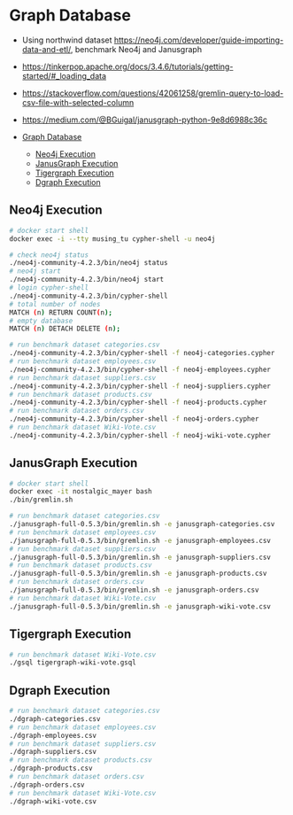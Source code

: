 # Graph Database

- Using northwind dataset <https://neo4j.com/developer/guide-importing-data-and-etl/>, benchmark Neo4j and Janusgraph
- <https://tinkerpop.apache.org/docs/3.4.6/tutorials/getting-started/#_loading_data>
- <https://stackoverflow.com/questions/42061258/gremlin-query-to-load-csv-file-with-selected-column>
- <https://medium.com/@BGuigal/janusgraph-python-9e8d6988c36c>

- [Graph Database](#graph-database)
  - [Neo4j Execution](#neo4j-execution)
  - [JanusGraph Execution](#janusgraph-execution)
  - [Tigergraph Execution](#tigergraph-execution)
  - [Dgraph Execution](#dgraph-execution)

## Neo4j Execution

```bash
# docker start shell
docker exec -i --tty musing_tu cypher-shell -u neo4j

# check neo4j status
./neo4j-community-4.2.3/bin/neo4j status
# neo4j start
./neo4j-community-4.2.3/bin/neo4j start
# login cypher-shell
./neo4j-community-4.2.3/bin/cypher-shell
# total number of nodes
MATCH (n) RETURN COUNT(n);
# empty database
MATCH (n) DETACH DELETE (n);

# run benchmark dataset categories.csv
./neo4j-community-4.2.3/bin/cypher-shell -f neo4j-categories.cypher
# run benchmark dataset employees.csv
./neo4j-community-4.2.3/bin/cypher-shell -f neo4j-employees.cypher
# run benchmark dataset suppliers.csv
./neo4j-community-4.2.3/bin/cypher-shell -f neo4j-suppliers.cypher
# run benchmark dataset products.csv
./neo4j-community-4.2.3/bin/cypher-shell -f neo4j-products.cypher
# run benchmark dataset orders.csv
./neo4j-community-4.2.3/bin/cypher-shell -f neo4j-orders.cypher
# run benchmark dataset Wiki-Vote.csv
./neo4j-community-4.2.3/bin/cypher-shell -f neo4j-wiki-vote.cypher
```

## JanusGraph Execution

```bash
# docker start shell
docker exec -it nostalgic_mayer bash
./bin/gremlin.sh

# run benchmark dataset categories.csv
./janusgraph-full-0.5.3/bin/gremlin.sh -e janusgraph-categories.csv
# run benchmark dataset employees.csv
./janusgraph-full-0.5.3/bin/gremlin.sh -e janusgraph-employees.csv
# run benchmark dataset suppliers.csv
./janusgraph-full-0.5.3/bin/gremlin.sh -e janusgraph-suppliers.csv
# run benchmark dataset products.csv
./janusgraph-full-0.5.3/bin/gremlin.sh -e janusgraph-products.csv
# run benchmark dataset orders.csv
./janusgraph-full-0.5.3/bin/gremlin.sh -e janusgraph-orders.csv
# run benchmark dataset Wiki-Vote.csv
./janusgraph-full-0.5.3/bin/gremlin.sh -e janusgraph-wiki-vote.csv
```

## Tigergraph Execution

```bash
# run benchmark dataset Wiki-Vote.csv
./gsql tigergraph-wiki-vote.gsql
```

## Dgraph Execution

```bash
# run benchmark dataset categories.csv
./dgraph-categories.csv
# run benchmark dataset employees.csv
./dgraph-employees.csv
# run benchmark dataset suppliers.csv
./dgraph-suppliers.csv
# run benchmark dataset products.csv
./dgraph-products.csv
# run benchmark dataset orders.csv
./dgraph-orders.csv
# run benchmark dataset Wiki-Vote.csv
./dgraph-wiki-vote.csv
```
